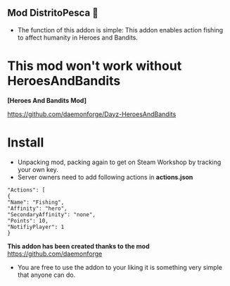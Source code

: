 <h2> Mod DistritoPesca 🎣 </h2>

- The function of this addon is simple: This addon enables action fishing to affect humanity in Heroes and Bandits.


# This mod won't work without HeroesAndBandits

**[Heroes And Bandits Mod]**

 https://github.com/daemonforge/Dayz-HeroesAndBandits

# Install
+ Unpacking mod, packing again to get on Steam Workshop by tracking your own key.
+ Server owners need to add following actions in **actions.json**
```
"Actions": [
{
"Name": "Fishing",
"Affinity": "hero",
"SecondaryAffinity": "none",
"Points": 10,
"NotifiyPlayer": 1
}
```

**This addon has been created thanks to the mod** 
https://github.com/daemonforge

- You are free to use the addon to your liking it is something very simple that anyone can do.
